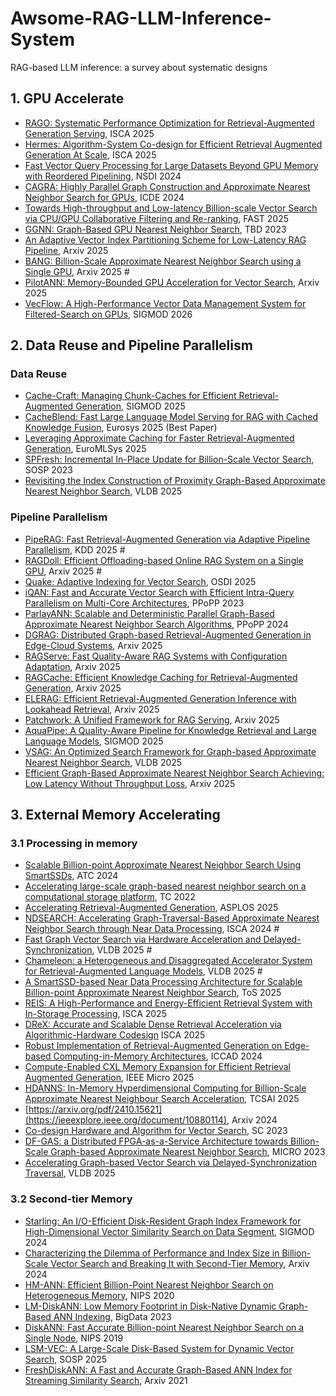# Awsome-RAG-LLM-Inference-System
RAG-based LLM inference: a survey about systematic designs

## 1. GPU Accelerate
* [RAGO: Systematic Performance Optimization for Retrieval-Augmented Generation Serving](https://arxiv.org/abs/2503.14649), ISCA 2025
* [Hermes: Algorithm-System Co-design for Efficient Retrieval Augmented Generation At Scale](https://michaeltshen.github.io/Files/Hermes.pdf), ISCA 2025
* [Fast Vector Query Processing for Large Datasets Beyond GPU Memory with Reordered Pipelining](https://xinjin.github.io/files/NSDI24_Rummy.pdf), NSDI 2024
* [CAGRA: Highly Parallel Graph Construction and Approximate Nearest Neighbor Search for GPUs](https://arxiv.org/pdf/2308.15136), ICDE 2024
* [Towards High-throughput and Low-latency Billion-scale Vector Search via CPU/GPU Collaborative Filtering and Re-ranking](https://www.usenix.org/system/files/fast25-tian-bing.pdf), FAST 2025
* [GGNN: Graph-Based GPU Nearest Neighbor Search](https://ieeexplore.ieee.org/document/9739943/), TBD 2023
* [An Adaptive Vector Index Partitioning Scheme for Low-Latency RAG Pipeline](https://arxiv.org/pdf/2504.08930), Arxiv 2025
* [BANG: Billion-Scale Approximate Nearest Neighbor Search using a Single GPU](https://arxiv.org/pdf/2401.11324v1), Arxiv 2025 #
* [PilotANN: Memory-Bounded GPU Acceleration for Vector Search](https://arxiv.org/pdf/2503.21206), Arxiv 2025
* [VecFlow: A High-Performance Vector Data Management System for Filtered-Search on GPUs](https://arxiv.org/pdf/2506.00812), SIGMOD 2026


## 2. Data Reuse and Pipeline Parallelism
### Data Reuse
* [Cache-Craft: Managing Chunk-Caches for Efficient Retrieval-Augmented Generation](https://arxiv.org/pdf/2502.15734v1), SIGMOD 2025
* [CacheBlend: Fast Large Language Model Serving for RAG with Cached Knowledge Fusion](https://arxiv.org/abs/2405.16444), Eurosys 2025 (Best Paper)
* [Leveraging Approximate Caching for Faster Retrieval-Augmented Generation](https://arxiv.org/pdf/2503.05530), EuroMLSys 2025
* [SPFresh: Incremental In-Place Update for Billion-Scale Vector Search](https://dl.acm.org/doi/abs/10.1145/3600006.3613166), SOSP 2023
* [Revisiting the Index Construction of Proximity Graph-Based Approximate Nearest Neighbor Search](https://arxiv.org/pdf/2410.01231), VLDB 2025
### Pipeline Parallelism
* [PipeRAG: Fast Retrieval-Augmented Generation via Adaptive Pipeline Parallelism](https://arxiv.org/pdf/2403.05676), KDD 2025 #
* [RAGDoll: Efficient Offloading-based Online RAG System on a Single GPU](https://arxiv.org/abs/2504.15302), Arxiv 2025 #
* [Quake: Adaptive Indexing for Vector Search](https://arxiv.org/pdf/2506.03437), OSDI 2025
* [iQAN: Fast and Accurate Vector Search with Efficient Intra-Query Parallelism on Multi-Core Architectures](https://dl.acm.org/doi/abs/10.1145/3572848.3577527), PPoPP 2023
* [ParlayANN: Scalable and Deterministic Parallel Graph-Based Approximate Nearest Neighbor Search Algorithms](https://www.cs.ucr.edu/~yihans/papers/2024/PPoPP24/parlayann.pdf), PPoPP 2024
* [DGRAG: Distributed Graph-based Retrieval-Augmented Generation in Edge-Cloud Systems](https://arxiv.org/abs/2505.19847), Arxiv 2025
* [RAGServe: Fast Quality-Aware RAG Systems with Configuration Adaptation](https://arxiv.org/pdf/2412.10543), Arxiv 2025
* [RAGCache: Efficient Knowledge Caching for Retrieval-Augmented Generation](https://arxiv.org/pdf/2404.12457), Arxiv 2025
* [ELERAG: Efficient Retrieval-Augmented Generation Inference with Lookahead Retrieval](https://arxiv.org/abs/2502.20969), Arxiv 2025
* [Patchwork: A Unified Framework for RAG Serving](https://arxiv.org/pdf/2505.07833), Arxiv 2025
* [AquaPipe: A Quality-Aware Pipeline for Knowledge Retrieval and Large Language Models](https://dl.acm.org/doi/abs/10.1145/3709661), SIGMOD 2025
* [VSAG: An Optimized Search Framework for Graph-based Approximate Nearest Neighbor Search](https://arxiv.org/pdf/2503.17911), VLDB 2025
* [Efficient Graph-Based Approximate Nearest Neighbor Search Achieving: Low Latency Without Throughput Loss](https://arxiv.org/pdf/2504.20461), Arxiv 2025

## 3. External Memory Accelerating
### 3.1 Processing in memory
* [Scalable Billion-point Approximate Nearest Neighbor Search Using SmartSSDs](https://www.usenix.org/system/files/atc24-tian.pdf), ATC 2024
* [Accelerating large-scale graph-based nearest neighbor search on a computational storage platform](https://ieeexplore.ieee.org/document/9726805), TC 2022
* [Accelerating Retrieval-Augmented Generation](https://dl.acm.org/doi/10.1145/3669940.3707264), ASPLOS 2025
* [NDSEARCH: Accelerating Graph-Traversal-Based Approximate Nearest Neighbor Search through Near Data Processing](https://arxiv.org/pdf/2312.03141), ISCA 2024 #
* [Fast Graph Vector Search via Hardware Acceleration and Delayed-Synchronization](https://arxiv.org/pdf/2406.12385), VLDB 2025 #
* [Chameleon: a Heterogeneous and Disaggregated Accelerator System for Retrieval-Augmented Language Models](https://www.vldb.org/pvldb/vol18/p42-jiang.pdf), VLDB 2025 #
* [A SmartSSD-based Near Data Processing Architecture for Scalable Billion-point Approximate Nearest Neighbor Search](https://dl.acm.org/doi/10.1145/3736589), ToS 2025
* [REIS: A High-Performance and Energy-Efficient Retrieval System with In-Storage Processing](https://www.iscaconf.org/isca2025/program/), ISCA 2025
* [DReX: Accurate and Scalable Dense Retrieval Acceleration via Algorithmic-Hardware Codesign](https://arg.csl.cornell.edu/) ISCA 2025
* [Robust Implementation of Retrieval-Augmented Generation on Edge-based Computing-in-Memory Architectures](https://dl.acm.org/doi/10.1145/3676536.3676674), ICCAD 2024
* [Compute-Enabled CXL Memory Expansion for Efficient Retrieval Augmented Generation](https://ieeexplore.ieee.org/document/11022767), IEEE Micro 2025
* [HDANNS: In-Memory Hyperdimensional Computing for Billion-Scale Approximate Nearest Neighbour Search Acceleration](https://ieeexplore.ieee.org/document/10880114), TCSAI 2025
* [https://arxiv.org/pdf/2410.15621](https://ieeexplore.ieee.org/document/10880114), Arxiv 2024
* [Co-design Hardware and Algorithm for Vector Search](https://dl.acm.org/doi/pdf/10.1145/3581784.3607045), SC 2023
* [DF-GAS: a Distributed FPGA-as-a-Service Architecture towards Billion-Scale Graph-based Approximate Nearest Neighbor Search](https://dl.acm.org/doi/abs/10.1145/3613424.3614292), MICRO 2023
* [Accelerating Graph-based Vector Search via Delayed-Synchronization Traversal](https://arxiv.org/pdf/2406.12385), VLDB 2025
### 3.2 Second-tier Memory
* [Starling: An I/O-Efficient Disk-Resident Graph Index Framework for High-Dimensional Vector Similarity Search on Data Segment](https://arxiv.org/pdf/2401.02116), SIGMOD 2024
* [Characterizing the Dilemma of Performance and Index Size in Billion-Scale Vector Search and Breaking It with Second-Tier Memory](https://arxiv.org/pdf/2405.03267), Arxiv 2024
* [HM-ANN: Efficient Billion-Point Nearest Neighbor Search on Heterogeneous Memory](https://papers.nips.cc/paper/2020/hash/788d986905533aba051261497ecffcbb-Abstract.html), NIPS 2020
* [LM-DiskANN: Low Memory Footprint in Disk-Native Dynamic Graph-Based ANN Indexing](https://ieeexplore.ieee.org/document/10386517),  BigData 2023
* [DiskANN: Fast Accurate Billion-point Nearest Neighbor Search on a Single Node](https://papers.nips.cc/paper_files/paper/2019/hash/09853c7fb1d3f8ee67a61b6bf4a7f8e6-Abstract.html), NIPS 2019
* [LSM-VEC: A Large-Scale Disk-Based System for Dynamic Vector Search](https://arxiv.org/pdf/2505.17152), SOSP 2025
* [FreshDiskANN: A Fast and Accurate Graph-Based ANN Index for Streaming Similarity Search](https://arxiv.org/abs/2105.09613), Arxiv 2021
